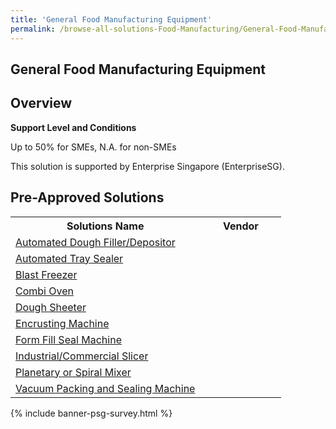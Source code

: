 ```yaml
---
title: 'General Food Manufacturing Equipment'
permalink: /browse-all-solutions-Food-Manufacturing/General-Food-Manufacturing-Equipment
---
```


## General Food Manufacturing Equipment
## Overview

**Support Level and Conditions**

Up to 50% for SMEs, N.A. for non-SMEs

This solution is supported by Enterprise Singapore (EnterpriseSG).

## Pre-Approved Solutions

<table>
<tr>
<th style='width: auto;'><b>Solutions Name</b></th>
<th style='width: 30%;'><b>Vendor</b></th>
</tr>
<tr>
<td><a href='/productivity-solutions-grant/solutionrepo/eqt-Automtd-Dough-FllrDpostor-Food-Mnufcturng' target='_blank'>Automated Dough Filler/Depositor</a><br></td>
<td></td>
</tr>
<tr>
<td><a href='/productivity-solutions-grant/solutionrepo/eqt-Automtd-Try-Slr-Food-Mnufcturng' target='_blank'>Automated Tray Sealer</a><br></td>
<td></td>
</tr>
<tr>
<td><a href='/productivity-solutions-grant/solutionrepo/eqt-Blst-Frzr-Food-Mnufcturng' target='_blank'>Blast Freezer</a><br></td>
<td></td>
</tr>
<tr>
<td><a href='/productivity-solutions-grant/solutionrepo/eqt-Comb-Ovn-Food-Mnufcturng' target='_blank'>Combi Oven</a><br></td>
<td></td>
</tr>
<tr>
<td><a href='/productivity-solutions-grant/solutionrepo/eqt-Dough-Shtr-Food-Mnufcturng' target='_blank'>Dough Sheeter</a><br></td>
<td></td>
</tr>
<tr>
<td><a href='/productivity-solutions-grant/solutionrepo/eqt-Encrustng-Mchn-Food-Mnufcturng' target='_blank'>Encrusting Machine</a><br></td>
<td></td>
</tr>
<tr>
<td><a href='/productivity-solutions-grant/solutionrepo/eqt-Form-Fll-Sl-Mchn-Food-Mnufcturng' target='_blank'>Form Fill Seal Machine</a><br></td>
<td></td>
</tr>
<tr>
<td><a href='/productivity-solutions-grant/solutionrepo/eqt-IndustrlCommrcl-Slcr-Food-Mnufcturng' target='_blank'>Industrial/Commercial Slicer</a><br></td>
<td></td>
</tr>
<tr>
<td><a href='/productivity-solutions-grant/solutionrepo/eqt-Plntry-or-Sprl-Mxr-Food-Mnufcturng' target='_blank'>Planetary or Spiral Mixer</a><br></td>
<td></td>
</tr>
<tr>
<td><a href='/productivity-solutions-grant/solutionrepo/eqt-Vcuum-Pckng-nd-Slng-Mchn-Food-Mnufcturng' target='_blank'>Vacuum Packing and Sealing Machine</a><br></td>
<td></td>
</tr>
</table>

{% include banner-psg-survey.html %}
